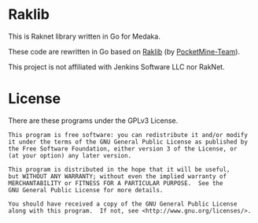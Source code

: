 # Raklib

This is Raknet library written in Go for Medaka.

These code are rewritten in Go based on [Raklib](https://github.com/pmmp/RakLib) (by [PocketMine-Team](https://github.com/pmmp)).

This project is not affiliated with Jenkins Software LLC nor RakNet.

# License

There are these programs under the GPLv3 License.

    This program is free software: you can redistribute it and/or modify
    it under the terms of the GNU General Public License as published by
    the Free Software Foundation, either version 3 of the License, or
    (at your option) any later version.
    
    This program is distributed in the hope that it will be useful,
    but WITHOUT ANY WARRANTY; without even the implied warranty of
    MERCHANTABILITY or FITNESS FOR A PARTICULAR PURPOSE.  See the
    GNU General Public License for more details.
    
    You should have received a copy of the GNU General Public License
    along with this program.  If not, see <http://www.gnu.org/licenses/>.